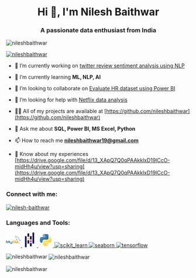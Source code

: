 <h1 align="center">Hi 👋, I'm Nilesh Baithwar</h1>
<h3 align="center">A passionate data enthusiast from India</h3>

<p align="left"> <img src="https://komarev.com/ghpvc/?username=nileshbaithwar&label=Profile%20views&color=0e75b6&style=flat" alt="nileshbaithwar" /> </p>

<p align="left"> <a href="https://github.com/ryo-ma/github-profile-trophy"><img src="https://github-profile-trophy.vercel.app/?username=nileshbaithwar" alt="nileshbaithwar" /></a> </p>

- 🔭 I’m currently working on [twitter review sentiment analysis using NLP](https://github.com/nileshbaithwar/Twitter_data_sentiment_analysis_using_NLP)

- 🌱 I’m currently learning **ML, NLP, AI**

- 👯 I’m looking to collaborate on [Evaluate HR dataset using Power BI](https://github.com/nileshbaithwar/Evaluate_HR_data_using_PowerBI)

- 🤝 I’m looking for help with [Netflix data analysis](https://github.com/nileshbaithwar/Netflix_data_analyzed_using_SQL)

- 👨‍💻 All of my projects are available at [https://github.com/nileshbaithwar](https://github.com/nileshbaithwar)

- 💬 Ask me about **SQL, Power BI, MS Excel, Python**

- 📫 How to reach me **nileshbaithwar19@gmail.com**

- 📄 Know about my experiences [https://drive.google.com/file/d/13_XApQ7Q0qPAAkklxD19lCcO-midHh4u/view?usp=sharing](https://drive.google.com/file/d/13_XApQ7Q0qPAAkklxD19lCcO-midHh4u/view?usp=sharing)

<h3 align="left">Connect with me:</h3>
<p align="left">
<a href="https://linkedin.com/in/nilesh-baithwar" target="blank"><img align="center" src="https://raw.githubusercontent.com/rahuldkjain/github-profile-readme-generator/master/src/images/icons/Social/linked-in-alt.svg" alt="nilesh-baithwar" height="30" width="40" /></a>
</p>

<h3 align="left">Languages and Tools:</h3>
<p align="left"> <a href="https://www.mysql.com/" target="_blank" rel="noreferrer"> <img src="https://raw.githubusercontent.com/devicons/devicon/master/icons/mysql/mysql-original-wordmark.svg" alt="mysql" width="40" height="40"/> </a> <a href="https://pandas.pydata.org/" target="_blank" rel="noreferrer"> <img src="https://raw.githubusercontent.com/devicons/devicon/2ae2a900d2f041da66e950e4d48052658d850630/icons/pandas/pandas-original.svg" alt="pandas" width="40" height="40"/> </a> <a href="https://www.python.org" target="_blank" rel="noreferrer"> <img src="https://raw.githubusercontent.com/devicons/devicon/master/icons/python/python-original.svg" alt="python" width="40" height="40"/> </a> <a href="https://scikit-learn.org/" target="_blank" rel="noreferrer"> <img src="https://upload.wikimedia.org/wikipedia/commons/0/05/Scikit_learn_logo_small.svg" alt="scikit_learn" width="40" height="40"/> </a> <a href="https://seaborn.pydata.org/" target="_blank" rel="noreferrer"> <img src="https://seaborn.pydata.org/_images/logo-mark-lightbg.svg" alt="seaborn" width="40" height="40"/> </a> <a href="https://www.tensorflow.org" target="_blank" rel="noreferrer"> <img src="https://www.vectorlogo.zone/logos/tensorflow/tensorflow-icon.svg" alt="tensorflow" width="40" height="40"/> </a> </p>

<p><img align="left" src="https://github-readme-stats.vercel.app/api/top-langs?username=nileshbaithwar&show_icons=true&locale=en&layout=compact" alt="nileshbaithwar" /></p>

<p>&nbsp;<img align="center" src="https://github-readme-stats.vercel.app/api?username=nileshbaithwar&show_icons=true&locale=en" alt="nileshbaithwar" /></p>

<p><img align="center" src="https://github-readme-streak-stats.herokuapp.com/?user=nileshbaithwar&" alt="nileshbaithwar" /></p>
